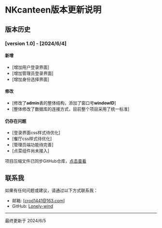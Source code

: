 # NKcanteen版本更新说明

## 版本历史

### [version 1.0] - [2024/6/4]
#### 新增
- [增加用户登录界面]
- [增加管理员登录界面]
- [增加身份选择界面]

#### 修改
- [修改了**admin**表的整体结构，添加了窗口号**windowID**]
- [整体修改了数据库的连接方式，目前整个项目采用了统一标准]
#### 仍存在问题
- [登录界面css样式待优化]
- [餐厅css样式待优化]
- [管理员端功能待完善]
- [点菜组件尚未接入]

项目压缩文件已同步GitHub仓库，[点击查看](https://github.com/waywooKwong/NKcanteen/blob/lonelywind/vue_version_1.rar)

## 联系我
如果有任何问题或建议，请通过以下方式联系我：
- 邮箱: [crod1441@163.com]
- GitHub: [Lonely-wind](https://github.com/Lonely-wind)

***
最终更新于 2024/6/5




<!--stackedit_data:
eyJoaXN0b3J5IjpbLTQzNzk5MDg2MSwxMDEyNTA2Nzc5LC0yNj
k4MDI2NDRdfQ==
-->
